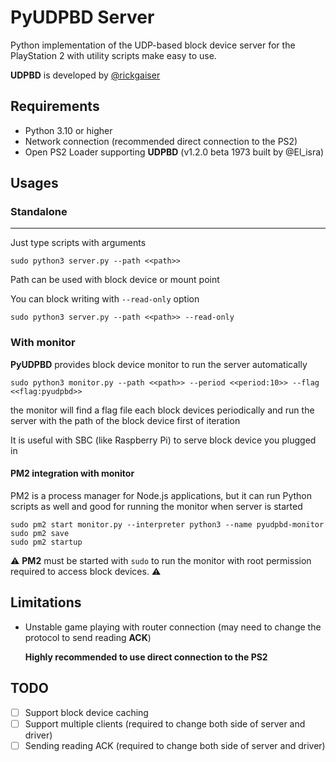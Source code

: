 # PyUDPBD Server

Python implementation of the UDP-based block device server for the PlayStation 2 with utility scripts make easy to use.

**UDPBD** is developed by [@rickgaiser](https://github.com/rickgaiser)


## Requirements
* Python 3.10 or higher
* Network connection (recommended direct connection to the PS2)
* Open PS2 Loader supporting **UDPBD** (v1.2.0 beta 1973 built by @El_isra)

## Usages
### Standalone

---
Just type scripts with arguments
```shell
sudo python3 server.py --path <<path>>
```
Path can be used with block device or mount point

You can block writing with `--read-only` option
```shell
sudo python3 server.py --path <<path>> --read-only
```

### With monitor
**PyUDPBD** provides block device monitor to run the server automatically

```shell
sudo python3 monitor.py --path <<path>> --period <<period:10>> --flag <<flag:pyudpbd>>
```

the monitor will find a flag file each block devices periodically and run the server with the path of the block device first of iteration

It is useful with SBC (like Raspberry Pi) to serve block device you plugged in

#### PM2 integration with monitor
PM2 is a process manager for Node.js applications, but it can run Python scripts as well and good for running the monitor when server is started

```shell
sudo pm2 start monitor.py --interpreter python3 --name pyudpbd-monitor
sudo pm2 save
sudo pm2 startup
```
⚠️ **PM2** must be started with `sudo` to run the monitor with root permission required to access block devices. ⚠️ 

## Limitations
* Unstable game playing with router connection (may need to change the protocol to send reading **ACK**)

  **Highly recommended to use direct connection to the PS2**

## TODO
- [ ] Support block device caching
- [ ] Support multiple clients (required to change both side of server and driver)
- [ ] Sending reading ACK (required to change both side of server and driver)